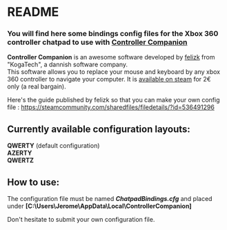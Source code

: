 # README
### You will find here some bindings config files for the Xbox 360 controller chatpad to use with [Controller Companion](http://controllercompanion.com/)

**Controller Companion** is an awesome software developed by [felizk](https://twitter.com/felizk) from "KogaTech", a dannish software company.  
This software allows you to replace your mouse and keyboard by any xbox 360 controller to navigate your computer. It is [available on steam](https://store.steampowered.com/app/367670/Controller_Companion/) for 2€ only (a real bargain).

Here's the guide published by felizk so that you can make your own config file : https://steamcommunity.com/sharedfiles/filedetails/?id=536491296



## Currently available configuration layouts:
**QWERTY** (default configuration)  
**AZERTY**  
**QWERTZ**  


## How to use:
The configuration file must be named **_ChatpadBindings.cfg_** and placed under **[C:\Users\Jerome\AppData\Local\ControllerCompanion]**


Don't hesitate to submit your own configuration file.
